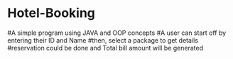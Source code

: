 # Hotel-Booking
#A simple program using JAVA and OOP concepts 
#A user can start off by entering their ID and Name 
#then, select a package to get details
#reservation could be done and Total bill amount will be generated 
